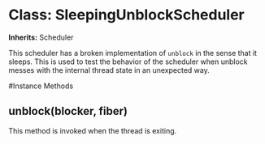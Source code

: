 # Class: SleepingUnblockScheduler
**Inherits:** Scheduler
    

This scheduler has a broken implementation of `unblock` in the sense that it
sleeps. This is used to test the behavior of the scheduler when unblock messes
with the internal thread state in an unexpected way.



#Instance Methods
## unblock(blocker, fiber) [](#method-i-unblock)
This method is invoked when the thread is exiting.

